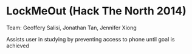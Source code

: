 # LockMeOut (Hack The North 2014)
Team: Geoffery Salisi, Jonathan Tan, Jennifer Xiong

Assists user in studying by preventing access to phone until goal is achieved
